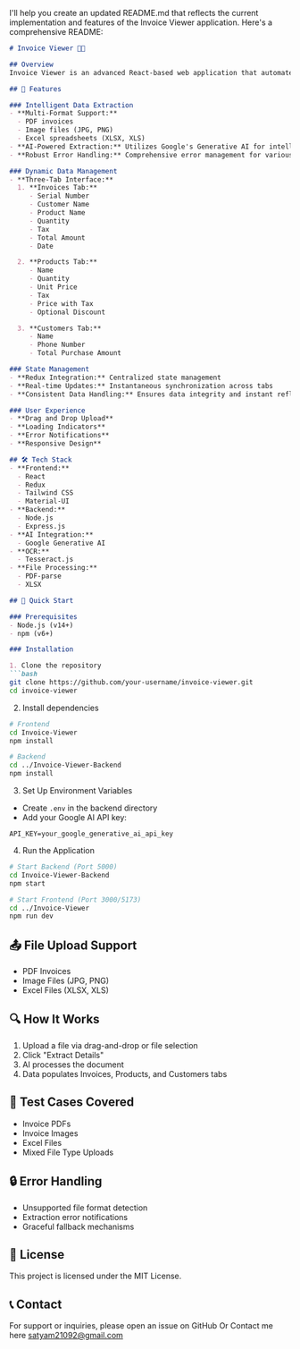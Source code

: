 I'll help you create an updated README.md that reflects the current implementation and features of the Invoice Viewer application. Here's a comprehensive README:

```markdown
# Invoice Viewer 📄✨

## Overview
Invoice Viewer is an advanced React-based web application that automates invoice data extraction and management. It supports multiple file formats (PDF, Excel, Images) and uses AI-powered extraction to seamlessly process and organize invoice information.

## 🌟 Features

### Intelligent Data Extraction
- **Multi-Format Support:** 
  - PDF invoices
  - Image files (JPG, PNG)
  - Excel spreadsheets (XLSX, XLS)
- **AI-Powered Extraction:** Utilizes Google's Generative AI for intelligent data parsing
- **Robust Error Handling:** Comprehensive error management for various file types

### Dynamic Data Management
- **Three-Tab Interface:**
  1. **Invoices Tab:** 
     - Serial Number
     - Customer Name
     - Product Name
     - Quantity
     - Tax
     - Total Amount
     - Date

  2. **Products Tab:** 
     - Name
     - Quantity
     - Unit Price
     - Tax
     - Price with Tax
     - Optional Discount

  3. **Customers Tab:**
     - Name
     - Phone Number
     - Total Purchase Amount

### State Management
- **Redux Integration:** Centralized state management
- **Real-time Updates:** Instantaneous synchronization across tabs
- **Consistent Data Handling:** Ensures data integrity and instant reflections of changes

### User Experience
- **Drag and Drop Upload**
- **Loading Indicators**
- **Error Notifications**
- **Responsive Design**

## 🛠 Tech Stack
- **Frontend:** 
  - React
  - Redux
  - Tailwind CSS
  - Material-UI
- **Backend:** 
  - Node.js
  - Express.js
- **AI Integration:** 
  - Google Generative AI
- **OCR:** 
  - Tesseract.js
- **File Processing:**
  - PDF-parse
  - XLSX

## 🚀 Quick Start

### Prerequisites
- Node.js (v14+)
- npm (v6+)

### Installation

1. Clone the repository
```bash
git clone https://github.com/your-username/invoice-viewer.git
cd invoice-viewer
```

2. Install dependencies
```bash
# Frontend
cd Invoice-Viewer
npm install

# Backend
cd ../Invoice-Viewer-Backend
npm install
```

3. Set Up Environment Variables
- Create `.env` in the backend directory
- Add your Google AI API key:
```
API_KEY=your_google_generative_ai_api_key
```

4. Run the Application
```bash
# Start Backend (Port 5000)
cd Invoice-Viewer-Backend
npm start

# Start Frontend (Port 3000/5173)
cd ../Invoice-Viewer
npm run dev
```

## 📤 File Upload Support
- PDF Invoices
- Image Files (JPG, PNG)
- Excel Files (XLSX, XLS)

## 🔍 How It Works
1. Upload a file via drag-and-drop or file selection
2. Click "Extract Details"
3. AI processes the document
4. Data populates Invoices, Products, and Customers tabs

## 🧪 Test Cases Covered
- Invoice PDFs
- Invoice Images
- Excel Files
- Mixed File Type Uploads

## 🔒 Error Handling
- Unsupported file format detection
- Extraction error notifications
- Graceful fallback mechanisms

## 📄 License
This project is licensed under the MIT License.

## 📞 Contact
For support or inquiries, please open an issue on GitHub Or Contact me here satyam21092@gmail.com
```